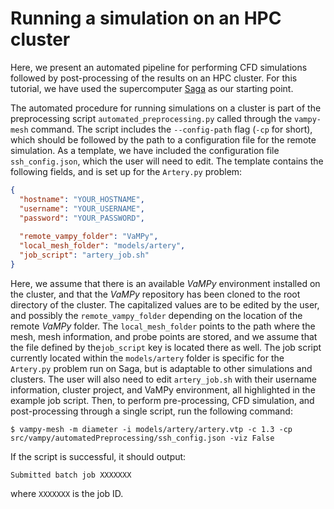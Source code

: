 # Running a simulation on an HPC cluster

Here, we present an automated pipeline for performing CFD simulations followed by post-processing of the results on an
HPC cluster. For this tutorial, we have used the supercomputer
[Saga](https://documentation.sigma2.no/hpc_machines/saga.html) as our starting point.

The automated procedure for running simulations on a cluster is part of the preprocessing
script `automated_preprocessing.py` called through the  `vampy-mesh` command. The script includes the `--config-path`
flag (`-cp` for short), which should be followed by the path to a configuration file for the remote simulation. As a
template, we have included the configuration file
`ssh_config.json`, which the user will need to edit. The template contains the following fields, and is set up for
the `Artery.py`
problem:

``` json
{
  "hostname": "YOUR_HOSTNAME",
  "username": "YOUR_USERNAME",
  "password": "YOUR_PASSWORD",
  
  "remote_vampy_folder": "VaMPy",
  "local_mesh_folder": "models/artery",
  "job_script": "artery_job.sh"
}
```

Here, we assume that there is an available *VaMPy* environment installed on the cluster, and that the *VaMPy* repository
has been cloned to the root directory of the cluster. The capitalized values are to be edited by the user, and possibly
the `remote_vampy_folder` depending on the location of the remote *VaMPy* folder. The `local_mesh_folder` points to the
path where the mesh, mesh information, and probe points are stored, and we assume that the file defined by
the`job_script` key is located there as well. The job script currently located within the `models/artery` folder is
specific for the `Artery.py` problem run on Saga, but is adaptable to other simulations and clusters. The user will also
need to edit `artery_job.sh` with their username information, cluster project, and VaMPy environment, all highlighted in
the example job script. Then, to perform pre-processing, CFD simulation, and post-processing through a single script,
run the following command:

``` console
$ vampy-mesh -m diameter -i models/artery/artery.vtp -c 1.3 -cp src/vampy/automatedPreprocessing/ssh_config.json -viz False
```

If the script is successful, it should output:

``` console
Submitted batch job XXXXXXX
```

where `XXXXXXX` is the job ID.
